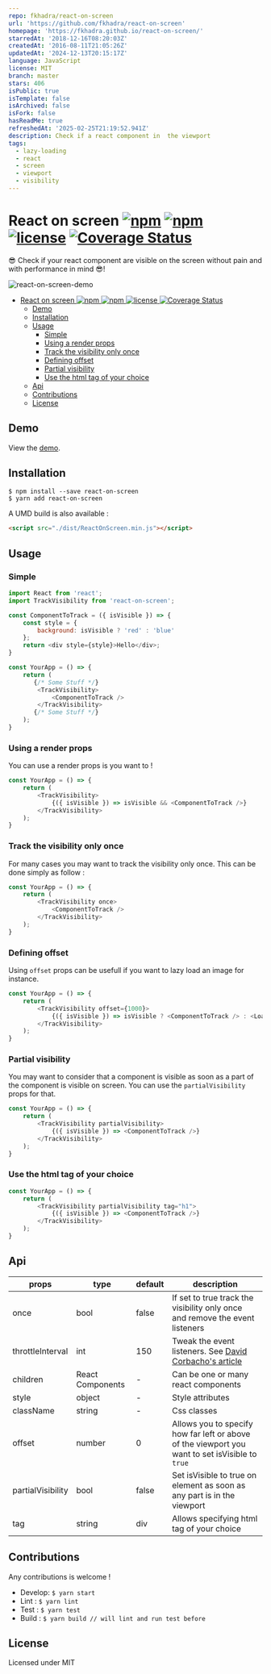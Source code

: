 ```yaml
---
repo: fkhadra/react-on-screen
url: 'https://github.com/fkhadra/react-on-screen'
homepage: 'https://fkhadra.github.io/react-on-screen/'
starredAt: '2018-12-16T08:20:03Z'
createdAt: '2016-08-11T21:05:26Z'
updatedAt: '2024-12-13T20:15:17Z'
language: JavaScript
license: MIT
branch: master
stars: 406
isPublic: true
isTemplate: false
isArchived: false
isFork: false
hasReadMe: true
refreshedAt: '2025-02-25T21:19:52.941Z'
description: Check if a react component in  the viewport
tags:
  - lazy-loading
  - react
  - screen
  - viewport
  - visibility
---
```


# React on screen [![npm](https://img.shields.io/npm/dt/react-on-screen.svg)]() [![npm](https://img.shields.io/npm/v/react-on-screen.svg)]() [![license](https://img.shields.io/github/license/fkhadra/react-on-screen.svg?maxAge=2592000)]() [![Coverage Status](https://coveralls.io/repos/github/fkhadra/react-on-screen/badge.svg?branch=master)](https://coveralls.io/github/fkhadra/react-on-screen?branch=master)

😎 Check if your react component are visible on the screen without pain and with performance in mind 😎!

![react-on-screen-demo](https://user-images.githubusercontent.com/5574267/32147681-74918d80-bceb-11e7-98d4-1cbc04b29eb4.gif)

- [React on screen ![npm]() ![npm]() ![license]() ![Coverage Status](https://coveralls.io/github/fkhadra/react-on-screen?branch=master)](#react-on-screen-npm-npm-license-coverage-statushttpscoverallsiogithubfkhadrareact-on-screenbranchmaster)
    - [Demo](#demo)
    - [Installation](#installation)
    - [Usage](#usage)
        - [Simple](#simple)
        - [Using a render props](#using-a-render-props)
        - [Track the visibility only once](#track-the-visibility-only-once)
        - [Defining offset](#defining-offset)
        - [Partial visibility](#partial-visibility)
        - [Use the html tag of your choice](#use-the-html-tag-of-your-choice)
    - [Api](#api)
    - [Contributions](#contributions)
    - [License](#license)

## Demo

View the [demo](https://fkhadra.github.io/react-on-screen/demo-react-on-screen.html).

## Installation

```
$ npm install --save react-on-screen
$ yarn add react-on-screen
```

A UMD build is also available :

```html
<script src="./dist/ReactOnScreen.min.js"></script>
```

## Usage

### Simple

```javascript
import React from 'react';
import TrackVisibility from 'react-on-screen';

const ComponentToTrack = ({ isVisible }) => {
    const style = {
        background: isVisible ? 'red' : 'blue'
    };
    return <div style={style}>Hello</div>;
}

const YourApp = () => {
    return (
       {/* Some Stuff */}
        <TrackVisibility>
            <ComponentToTrack />
        </TrackVisibility>
       {/* Some Stuff */}
    );
}
```

### Using a render props

You can use a render props is you want to !

```js
const YourApp = () => {
    return (
        <TrackVisibility>
            {({ isVisible }) => isVisible && <ComponentToTrack />}
        </TrackVisibility>
    );
}
```

### Track the visibility only once

For many cases you may want to track the visibility only once. This can be done simply as follow :

```js
const YourApp = () => {
    return (
        <TrackVisibility once>
            <ComponentToTrack />
        </TrackVisibility>
    );
}
```

### Defining offset

Using `offset` props can be usefull if you want to lazy load an image for instance.

```js
const YourApp = () => {
    return (
        <TrackVisibility offset={1000}>
            {({ isVisible }) => isVisible ? <ComponentToTrack /> : <Loading />}
        </TrackVisibility>
    );
}
```

### Partial visibility

You may want to consider that a component is visible as soon as a part of the component is visible on screen. You can use the `partialVisibility` props for that.

```js
const YourApp = () => {
    return (
        <TrackVisibility partialVisibility>
            {({ isVisible }) => <ComponentToTrack />}
        </TrackVisibility>
    );
}
```

### Use the html tag of your choice

```js
const YourApp = () => {
    return (
        <TrackVisibility partialVisibility tag="h1">
            {({ isVisible }) => <ComponentToTrack />}
        </TrackVisibility>
    );
}
```

## Api

|props           |type            |default|description|
|----------------|----------------|-------|-----------|
|once            |bool            |false|If set to true track the visibility only once and remove the event listeners|
|throttleInterval|int             |150|Tweak the event listeners. See [David Corbacho's article](https://css-tricks.com/debouncing-throttling-explained-examples/)|
|children        |React Components|  -  |Can be one or many react components|
|style           |object          |  -  |Style attributes|
|className       |string          |  -  |Css classes|
|offset          |number          |  0  |Allows you to specify how far left or above of the viewport you want to set isVisible to `true`|
|partialVisibility|bool           |false|Set isVisible to true on element as soon as any part is in the viewport|
|tag             |string|div  |Allows specifying html tag of your choice|

## Contributions

Any contributions is welcome !

- Develop: ``` $ yarn start ```
- Lint : ``` $ yarn lint ```
- Test : ``` $ yarn test ```
- Build : ``` $ yarn build // will lint and run test before ```

## License

Licensed under MIT
